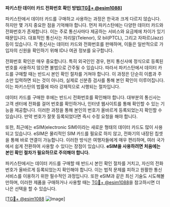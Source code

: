 **파키스탄 데이터 카드 전화번호 확인 방법[[TG💪+ @esim1088](https://t.me/s/esim1088)]**

파키스탄에서 데이터 카드를 구매하고 사용하는 과정은 한국과 크게 다르지 않습니다. 하지만 몇 가지 중요한 점을 기억해야 합니다. 먼저 파키스탄에는 다양한 데이터 카드와 전화번호가 존재합니다. 이는 주로 통신사마다 제공하는 서비스와 요금제에 차이가 있기 때문입니다. 대표적인 통신사는 자리알(Telenor), 모 bil(PTCL), 그리고 자파르(Jazz) 등이 있습니다. 각 통신사는 데이터 카드와 전화번호를 판매하며, 이들은 일반적으로 가입자의 신원을 확인하기 위해 ID나 여권 정보를 요구합니다.

전화번호 확인은 매우 중요합니다. 특히 외국인인 경우, 현지 통신사에 정식으로 등록된 번호를 사용하지 않으면 불법으로 간주될 수 있습니다. 따라서 파키스탄에서 데이터 카드를 구매할 때는 반드시 본인 확인 절차를 거쳐야 합니다. 이 과정은 단순히 이름과 주소만 입력하면 되는 것이 아니라, 실제로 신분증 검사를 통해 본인 확인이 이루어집니다. 이는 파키스탄의 법률에 따라 강제적으로 시행되는 절차입니다.

데이터 카드를 구매한 후에는 반드시 전화번호를 확인해야 합니다. 대부분의 통신사는 고객 센터에 전화를 걸어 번호를 확인하거나, 인터넷 웹사이트를 통해 확인할 수 있는 기능을 제공합니다. 이러한 과정을 통해 본인의 번호가 올바르게 등록되었는지 확인할 수 있습니다. 만약 번호가 잘못 등록되었다면 즉시 수정 요청을 해야 합니다.

또한, 최근에는 eSIM(electronic SIM)이라는 새로운 형태의 데이터 카드도 많이 사용되고 있습니다. eSIM은 물리적인 SIM 카드를 필요로 하지 않고, 전화기의 내장된 칩셋을 통해 바로 연결이 가능합니다. 이러한 방식은 여행자들에게 매우 편리하며, 여러 국가에서 쉽게 전환하여 사용할 수 있다는 장점이 있습니다. **eSIM을 사용하려면 처음에는 본인 확인 절차가 필요하므로 주의해야 합니다.**

파키스탄에서는 데이터 카드를 구매할 때 반드시 본인 확인 절차를 거치고, 자신의 전화번호가 올바르게 등록되었는지 확인해야 합니다. 이는 법적 문제를 피하고 원활한 통신 서비스를 이용하기 위한 필수적인 과정입니다. 또한 eSIM과 같은 최신 기술도 시도해볼 만하며, 이러한 제품을 구매하거나 사용할 때는 [TG💪+ @esim1088](https://t.me/s/esim1088)을 참고하시면 더 나은 선택을 할 수 있습니다.

[[TG💪+ @esim1088](https://t.me/s/esim1088) ![Image](https://i.postimg.cc/Y0z9fWf4/image.png)]